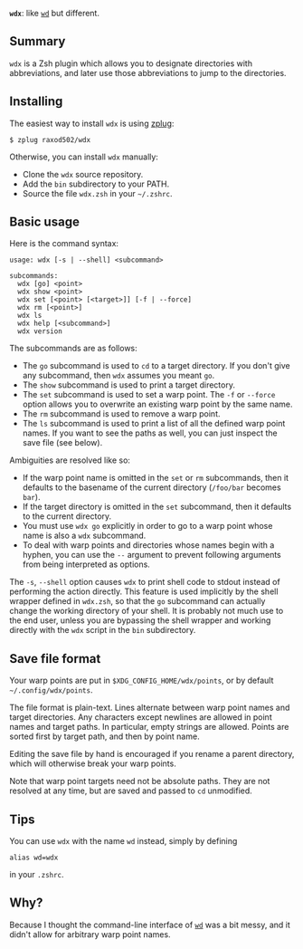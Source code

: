 **`wdx`**: like [`wd`][wd] but different.

## Summary

`wdx` is a Zsh plugin which allows you to designate directories with
abbreviations, and later use those abbreviations to jump to the
directories.

## Installing

The easiest way to install `wdx` is using [zplug]:

    $ zplug raxod502/wdx

Otherwise, you can install `wdx` manually:

* Clone the `wdx` source repository.
* Add the `bin` subdirectory to your PATH.
* Source the file `wdx.zsh` in your `~/.zshrc`.

## Basic usage

Here is the command syntax:

    usage: wdx [-s | --shell] <subcommand>

    subcommands:
      wdx [go] <point>
      wdx show <point>
      wdx set [<point> [<target>]] [-f | --force]
      wdx rm [<point>]
      wdx ls
      wdx help [<subcommand>]
      wdx version

The subcommands are as follows:

* The `go` subcommand is used to `cd` to a target directory. If you
  don't give any subcommand, then `wdx` assumes you meant `go`.
* The `show` subcommand is used to print a target directory.
* The `set` subcommand is used to set a warp point. The `-f` or
  `--force` option allows you to overwrite an existing warp point by
  the same name.
* The `rm` subcommand is used to remove a warp point.
* The `ls` subcommand is used to print a list of all the defined warp
  point names. If you want to see the paths as well, you can just
  inspect the save file (see below).

Ambiguities are resolved like so:

* If the warp point name is omitted in the `set` or `rm` subcommands,
  then it defaults to the basename of the current directory
  (`/foo/bar` becomes `bar`).
* If the target directory is omitted in the `set` subcommand, then it
  defaults to the current directory.
* You must use `wdx go` explicitly in order to go to a warp point
  whose name is also a `wdx` subcommand.
* To deal with warp points and directories whose names begin with a
  hyphen, you can use the `--` argument to prevent following arguments
  from being interpreted as options.

The `-s`, `--shell` option causes `wdx` to print shell code to stdout
instead of performing the action directly. This feature is used
implicitly by the shell wrapper defined in `wdx.zsh`, so that the `go`
subcommand can actually change the working directory of your shell. It
is probably not much use to the end user, unless you are bypassing the
shell wrapper and working directly with the `wdx` script in the `bin`
subdirectory.

## Save file format

Your warp points are put in `$XDG_CONFIG_HOME/wdx/points`, or by
default `~/.config/wdx/points`.

The file format is plain-text. Lines alternate between warp point
names and target directories. Any characters except newlines are
allowed in point names and target paths. In particular, empty strings
are allowed. Points are sorted first by target path, and then by point
name.

Editing the save file by hand is encouraged if you rename a parent
directory, which will otherwise break your warp points.

Note that warp point targets need not be absolute paths. They are not
resolved at any time, but are saved and passed to `cd` unmodified.

## Tips

You can use `wdx` with the name `wd` instead, simply by defining

    alias wd=wdx

in your `.zshrc`.

## Why?

Because I thought the command-line interface of [`wd`][wd] was a bit
messy, and it didn't allow for arbitrary warp point names.

[wd]: https://github.com/mfaerevaag/wd
[zplug]: https://github.com/zplug/zplug
